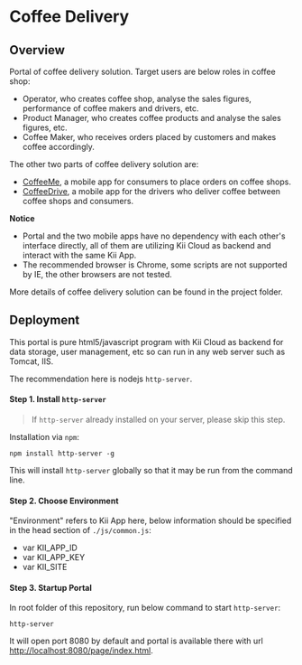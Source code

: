 # Coffee Delivery


## Overview

Portal of coffee delivery solution. Target users are below roles in coffee shop:

- Operator, who creates coffee shop, analyse the sales figures, performance of coffee makers and drivers, etc.
- Product Manager, who creates coffee products and analyse the sales figures, etc.
- Coffee Maker, who receives orders placed by customers and makes coffee accordingly.

The other two parts of coffee delivery solution are:

- [CoffeeMe](https://github.com/leonardean/CoffeeMe), a mobile app for consumers to place orders on coffee shops.
- [CoffeeDrive](https://github.com/leonardean/CoffeeDrive), a mobile app for the drivers who deliver coffee between coffee shops and consumers.

**Notice**

- Portal and the two mobile apps have no dependency with each other's interface directly, all of them are utilizing Kii Cloud as backend and interact with the same Kii App.
- The recommended browser is Chrome, some scripts are not supported by IE, the other browsers are not tested.

More details of coffee delivery solution can be found in the project folder.

## Deployment

This portal is pure html5/javascript program with Kii Cloud as backend for data storage, user management, etc so can run in any web server such as Tomcat, IIS.

The recommendation here is nodejs `http-server`.

#### Step 1. Install `http-server`

> If `http-server` already installed on your server, please skip this step.

Installation via `npm`:

```
npm install http-server -g
```

This will install `http-server` globally so that it may be run from the command line.

#### Step 2. Choose Environment

"Environment" refers to Kii App here, below information should be specified in the head section of `./js/common.js`:

- var KII\_APP\_ID
- var KII\_APP\_KEY
- var KII\_SITE

#### Step 3. Startup Portal

In root folder of this repository, run below command to start `http-server`:

```
http-server
```

It will open port 8080 by default and portal is available there with url [http://localhost:8080/page/index.html](http://localhost:8080/page/index.html).
